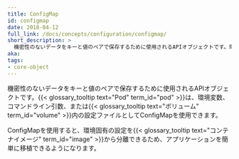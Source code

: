 ```yaml
---
title: ConfigMap
id: configmap
date: 2018-04-12
full_link: /docs/concepts/configuration/configmap/
short_description: >
  機密性のないデータをキーと値のペアで保存するために使用されるAPIオブジェクトです。環境変数、コマンドライン引数、またはボリューム内の設定ファイルとして使用できます。
aka:
tags:
- core-object
---
```


 機密性のないデータをキーと値のペアで保存するために使用されるAPIオブジェクトです。{{< glossary_tooltip text="Pod" term_id="pod" >}}は、環境変数、コマンドライン引数、または{{< glossary_tooltip text="ボリューム" term_id="volume" >}}内の設定ファイルとしてConfigMapを使用できます。

<!--more-->

ConfigMapを使用すると、環境固有の設定を{{< glossary_tooltip text="コンテナイメージ" term_id="image" >}}から分離できるため、アプリケーションを簡単に移植できるようになります。
